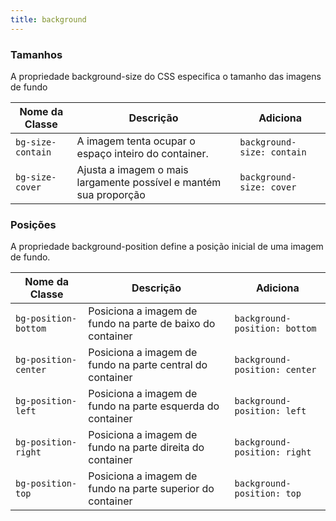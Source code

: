 ```yaml
---
title: background
---
```


### Tamanhos
A propriedade background-size do CSS especifica o tamanho das imagens de fundo

| **Nome da Classe** |                             **Descrição**                         |        **Adiciona**      |
|--------------------|-------------------------------------------------------------------|--------------------------|
|`bg-size-contain`   | A imagem tenta ocupar o espaço inteiro do container.              |`background-size: contain`|
|`bg-size-cover`     | Ajusta a imagem o mais largamente possível e mantém sua proporção |`background-size: cover`  |

### Posições
A propriedade background-position define a posição inicial de uma imagem de fundo.

| **Nome da Classe** |                             **Descrição**                  |        **Adiciona**         |
|--------------------|------------------------------------------------------------|-----------------------------|
|`bg-position-bottom`| Posiciona a imagem de fundo na parte de baixo do container |`background-position: bottom`|
|`bg-position-center`| Posiciona a imagem de fundo na parte central do container  |`background-position: center`|
|`bg-position-left`  | Posiciona a imagem de fundo na parte esquerda do container |`background-position: left`  |
|`bg-position-right` | Posiciona a imagem de fundo na parte direita do container  |`background-position: right` |
|`bg-position-top`   | Posiciona a imagem de fundo na parte superior do container |`background-position: top`   |
